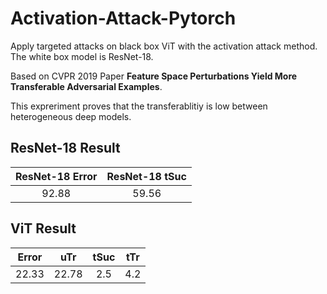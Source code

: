 # Activation-Attack-Pytorch
Apply targeted attacks on black box ViT with the activation attack method. The white box model is ResNet-18.

Based on CVPR 2019 Paper **Feature Space Perturbations Yield More Transferable Adversarial Examples**.

This expreriment proves that the transferablitiy is low between heterogeneous deep models.

## ResNet-18 Result
| ResNet-18 Error | ResNet-18 tSuc |
| :-----: | :----: |
| 92.88 | 59.56 | 

## ViT Result 

| Error | uTr | tSuc | tTr |
| :-----: | :-----: | :-----: | :-----: |
| 22.33 | 22.78  | 2.5 | 4.2 |
